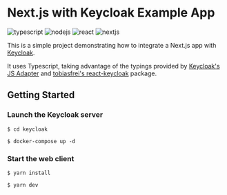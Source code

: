# Next.js with Keycloak Example App

<span>
<img src="https://img.shields.io/badge/TypeScript-3178C6.svg" alt="typescript">
<img src="https://img.shields.io/badge/Node-18.12.1-339933.svg" alt="nodejs">
<img src="https://img.shields.io/badge/React-18.2.0-61DAFB.svg" alt="react">
<img src="https://img.shields.io/badge/Next-13.3.0-000000.svg" alt="nextjs" />
</span>

This is a simple project demonstrating how to integrate a Next.js app with [Keycloak](https://www.keycloak.org).

It uses Typescript, taking advantage of the typings provided by [Keycloak's JS Adapter](https://www.npmjs.com/package/keycloak-js) and [tobiasfrei's react-keycloak](https://www.npmjs.com/package/@react-keycloak-fork/ssr) package.

## Getting Started

### Launch the Keycloak server

```
$ cd keycloak

$ docker-compose up -d
```

### Start the web client

```
$ yarn install

$ yarn dev
```